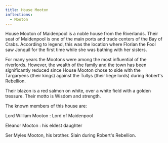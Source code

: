 ```yaml
---
title: House Mooton
inflections:
  - Mooton
---
```


House Mooton of Maidenpool is a noble house from the Riverlands. Their seat of Maidenpool is one of the main ports and trade centers of the Bay of Crabs. According to legend, this was the location where Florian the Fool saw Jonquil for the first time while she was bathing with her sisters.

For many years the Mootons were among the most influential of the riverlords. However, the wealth of the family and the town has been significantly reduced since House Mooton chose to side with the Targaryens (their kings) against the Tullys (their liege lords) during Robert's Rebellion.

Their blazon is a red salmon on white, over a white field with a golden tressure. Their motto is Wisdom and strength.

The known members of this house are:

Lord William Mooton : Lord of Maidenpool

Eleanor Mooton : his eldest daughter

Ser Myles Mooton, his brother. Slain during Robert's Rebellion.


